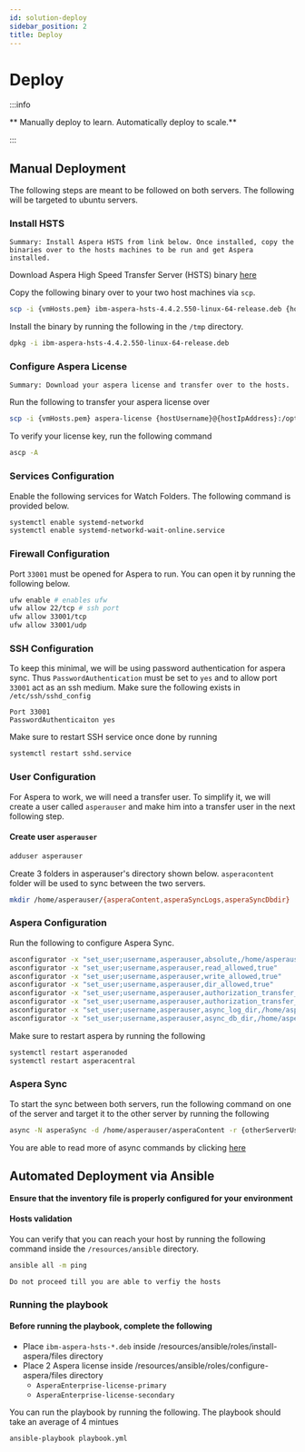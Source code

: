 ```yaml
---
id: solution-deploy
sidebar_position: 2
title: Deploy
---
```


# Deploy

:::info

** Manually deploy to learn. Automatically deploy to scale.**

:::

## Manual Deployment

The following steps are meant to be followed on both servers. The following will be targeted to ubuntu servers.

### Install HSTS

```
Summary: Install Aspera HSTS from link below. Once installed, copy the binaries over to the hosts machines to be run and get Aspera installed.
```

Download Aspera High Speed Transfer Server (HSTS) binary [here](https://www.ibm.com/support/fixcentral/swg/selectFixes?parent=ibm~Other%20software&product=ibm/Other%20software/IBM%20Aspera%20High-Speed%20Transfer%20Server&release=All&platform=All&function=all)

Copy the following binary over to your two host machines via `scp`.

```sh
scp -i {vmHosts.pem} ibm-aspera-hsts-4.4.2.550-linux-64-release.deb {hostUsername}@{hostIpAddress}:/tmp
```

Install the binary by running the following in the `/tmp` directory.

```sh
dpkg -i ibm-aspera-hsts-4.4.2.550-linux-64-release.deb
```

### Configure Aspera License

```
Summary: Download your aspera license and transfer over to the hosts.
```

Run the following to transfer your aspera license over

```sh
scp -i {vmHosts.pem} aspera-license {hostUsername}@{hostIpAddress}:/opt/aspera/etc/aspera-license
```

To verify your license key, run the following command

```sh
ascp -A
```

### Services Configuration

Enable the following services for Watch Folders. The following command is provided below.

```sh
systemctl enable systemd-networkd
systemctl enable systemd-networkd-wait-online.service
```

### Firewall Configuration

Port `33001` must be opened for Aspera to run. You can open it by running the following below.

```sh
ufw enable # enables ufw
ufw allow 22/tcp # ssh port
ufw allow 33001/tcp
ufw allow 33001/udp
```

### SSH Configuration

To keep this minimal, we will be using password authentication for aspera sync. Thus `PasswordAuthentication` must be set to `yes` and to allow port `33001` act as an ssh medium. Make sure the following exists in `/etc/ssh/sshd_config`

```
Port 33001
PasswordAuthenticaiton yes
```

Make sure to restart SSH service once done by running

```sh
systemctl restart sshd.service
```

### User Configuration

For Aspera to work, we will need a transfer user. To simplify it, we will create a user called `asperauser` and make him into a transfer user in the next following step.

#### Create user `asperauser`

```sh
adduser asperauser
```

Create 3 folders in asperauser's directory shown below. `asperacontent` folder will be used to sync between the two servers.

```sh
mkdir /home/asperauser/{asperaContent,asperaSyncLogs,asperaSyncDbdir}
```

### Aspera Configuration

Run the following to configure Aspera Sync.

```sh
asconfigurator -x "set_user;username,asperauser,absolute,/home/asperauser/asperaContent"
asconfigurator -x "set_user;username,asperauser,read_allowed,true"
asconfigurator -x "set_user;username,asperauser,write_allowed,true"
asconfigurator -x "set_user;username,asperauser,dir_allowed,true"
asconfigurator -x "set_user;username,asperauser,authorization_transfer_in_value,allow"
asconfigurator -x "set_user;username,asperauser,authorization_transfer_out_value,allow"
asconfigurator -x "set_user;username,asperauser,async_log_dir,/home/asperauser/asperaSyncLogs"
asconfigurator -x "set_user;username,asperauser,async_db_dir,/home/asperauser/asperaSyncDbdir"

```

Make sure to restart aspera by running the following

```sh
systemctl restart asperanoded
systemctl restart asperacentral
```

### Aspera Sync

To start the sync between both servers, run the following command on one of the server and target it to the other server by running the following

```sh
async -N asperaSync -d /home/asperauser/asperaContent -r {otherServerUsername}@{otherServerIpaddress}:/ -l 100M -a fair -g 1M -G 1M -C -K BIDI
```

You are able to read more of async commands by clicking [here](https://www.ibm.com/docs/en/ahts/4.4?topic=async-command-reference)

## Automated Deployment via Ansible

**Ensure that the inventory file is properly configured for your environment**

#### Hosts validation

You can verify that you can reach your host by running the following command inside the `/resources/ansible` directory.

```sh
ansible all -m ping
```

`Do not proceed till you are able to verfiy the hosts`

### Running the playbook

#### Before running the playbook, complete the following

- Place `ibm-aspera-hsts-*.deb` inside /resources/ansible/roles/install-aspera/files directory
- Place 2 Aspera license inside /resources/ansible/roles/configure-aspera/files directory
  - `AsperaEnterprise-license-primary`
  - `AsperaEnterprise-license-secondary`

You can run the playbook by running the following. The playbook should take an average of 4 mintues

```sh
ansible-playbook playbook.yml
```
